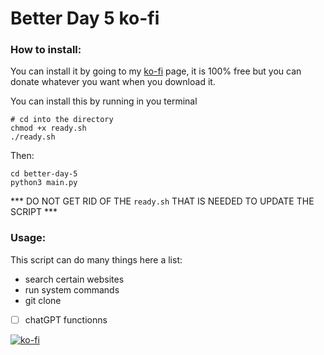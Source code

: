 # Better Day 5 ko-fi

### How to install:

You can install it by going to my [ko-fi](https://ko-fi.com/s/f75552862a) page, it is 100% free but you can donate whatever you want when you download it.

You can install this by running in you terminal
```
# cd into the directory
chmod +x ready.sh
./ready.sh
```

Then:

```
cd better-day-5
python3 main.py
```

*** DO NOT GET RID OF THE ```ready.sh``` THAT IS NEEDED TO UPDATE THE SCRIPT ***

### Usage:

This script can do many things here a list:

- search certain websites
- run system commands
- git clone
- [ ] chatGPT functionns
 
[![ko-fi](https://ko-fi.com/img/githubbutton_sm.svg)](https://ko-fi.com/Y8Y6J7HHP)
